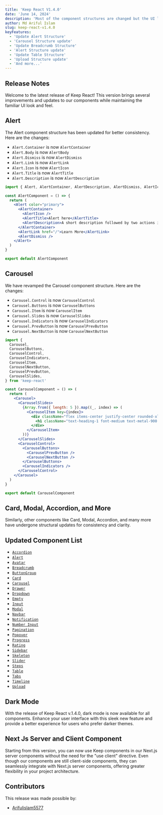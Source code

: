 ```yaml
---
title: 'Keep React V1.4.0'
date: 'June 14, 2024'
description: 'Most of the component structures are changed but the UI looks the same as before. In v1.3.0, we used components with a (.) syntax, but now we can use components with detailed JSX tags like `AlertContainer`.'
author: Md Ariful Islam
slug: keep-react-v1.4.0
keyFeatures:
  - 'Update Alert Structure'
  - 'Carousel Structure update'
  - 'Update Breadcrumb Structure'
  - 'Alert Structure update'
  - 'Update Table Structure'
  - 'Upload Structure update'
  - 'And more...'
---
```


## Release Notes

Welcome to the latest release of Keep React! This version brings several improvements and updates to our components while maintaining the familiar UI look and feel.

## Alert

The Alert component structure has been updated for better consistency. Here are the changes:

- `Alert.Container` is now `AlertContainer`
- `Alert.Body` is now `AlertBody`
- `Alert.Dismiss` is now `AlertDismiss`
- `Alert.Link` is now `AlertLink`
- `Alert.Icon` is now `AlertIcon`
- `Alert.Title` is now `AlertTitle`
- `Alert.Description` is now `AlertDescription`

```jsx
import { Alert, AlertContainer, AlertDescription, AlertDismiss, AlertIcon, AlertLink, AlertTitle } from 'keep-react'

const AlertComponent = () => {
  return (
    <Alert color="primary">
      <AlertContainer>
        <AlertIcon />
        <AlertTitle>Alert here</AlertTitle>
        <AlertDescription>A short description followed by two actions items.</AlertDescription>
      </AlertContainer>
      <AlertLink href="/">Learn More</AlertLink>
      <AlertDismiss />
    </Alert>
  )
}

export default AlertComponent
```

## Carousel

We have revamped the Carousel component structure. Here are the changes:

- `Carousel.Control` is now `CarouselControl`
- `Carousel.Buttons` is now `CarouselButtons`
- `Carousel.Item` is now `CarouselItem`
- `Carousel.Slides` is now `CarouselSlides`
- `Carousel.Indicators` is now `CarouselIndicators`
- `Carousel.PrevButton` is now `CarouselPrevButton`
- `Carousel.NextButton` is now `CarouselNextButton`

```jsx
import {
  Carousel,
  CarouselButtons,
  CarouselControl,
  CarouselIndicators,
  CarouselItem,
  CarouselNextButton,
  CarouselPrevButton,
  CarouselSlides,
} from 'keep-react'

const CarouselComponent = () => (
  return (
    <Carousel>
      <CarouselSlides>
        {Array.from({ length: 5 }).map((_, index) => (
          <CarouselItem key={index}>
            <div className="flex items-center justify-center rounded-xl border border-metal-100 bg-primary-25 p-20 dark:border-metal-900 dark:bg-metal-900">
              <h1 className="text-heading-1 font-medium text-metal-900 dark:text-white">{index + 1}</h1>
            </div>
          </CarouselItem>
        ))}
      </CarouselSlides>
      <CarouselControl>
        <CarouselButtons>
          <CarouselPrevButton />
          <CarouselNextButton />
        </CarouselButtons>
        <CarouselIndicators />
      </CarouselControl>
    </Carousel>
  )
}

export default CarouselComponent
```

## Card, Modal, Accordion, and More

Similarly, other components like Card, Modal, Accordion, and many more have undergone structural updates for consistency and clarity.

## Updated Component List

- [`Accordion`](/docs/components/accordion)
- [`Alert`](/docs/components/alert)
- [`Avatar`](/docs/components/avatar)
- [`Breadcrumb`](/docs/components/breadcrumb)
- [`ButtonGroup`](/docs/components/buttonGroup)
- [`Card`](/docs/components/card)
- [`Carousel`](/docs/components/carousel)
- [`Drawer`](/docs/components/drawer)
- [`Dropdown`](/docs/components/dropdown)
- [`Empty`](/docs/components/empty)
- [`Input`](/docs/components/input)
- [`Modal`](/docs/components/modal)
- [`Navbar`](/docs/components/navbar)
- [`Notification`](/docs/components/notification)
- [`Number Input`](/docs/components/numberInput)
- [`Pagination`](/docs/components/pagination)
- [`Popover`](/docs/components/popover)
- [`Progress`](/docs/components/progress)
- [`Rating`](/docs/components/rating)
- [`Sidebar`](/docs/components/sidebar)
- [`Skeleton`](/docs/components/skeleton)
- [`Slider`](/docs/components/slider)
- [`Steps`](/docs/components/steps)
- [`Table`](/docs/components/table)
- [`Tabs`](/docs/components/tabs)
- [`Timeline`](/docs/components/timeline)
- [`Upload`](/docs/components/upload)

## Dark Mode

With the release of Keep React v.1.4.0, dark mode is now available for all components. Enhance your user interface with this sleek new feature and provide a better experience for users who prefer darker themes.

## Next Js Server and Client Component

Starting from this version, you can now use Keep components in our Next.js server components without the need for the "use client" directive. Even though our components are still client-side components, they can seamlessly integrate with Next.js server components, offering greater flexibility in your project architecture.

## Contributors

This release was made possible by:

- [Arifulislam5577](https://github.com/Arifulislam5577)
